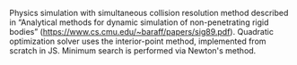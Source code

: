 Physics simulation with simultaneous collision resolution method described in “Analytical methods for dynamic simulation of non-penetrating rigid bodies” (https://www.cs.cmu.edu/~baraff/papers/sig89.pdf). Quadratic optimization solver uses the interior-point method, implemented from scratch in JS. Minimum search is performed via Newton's method.

